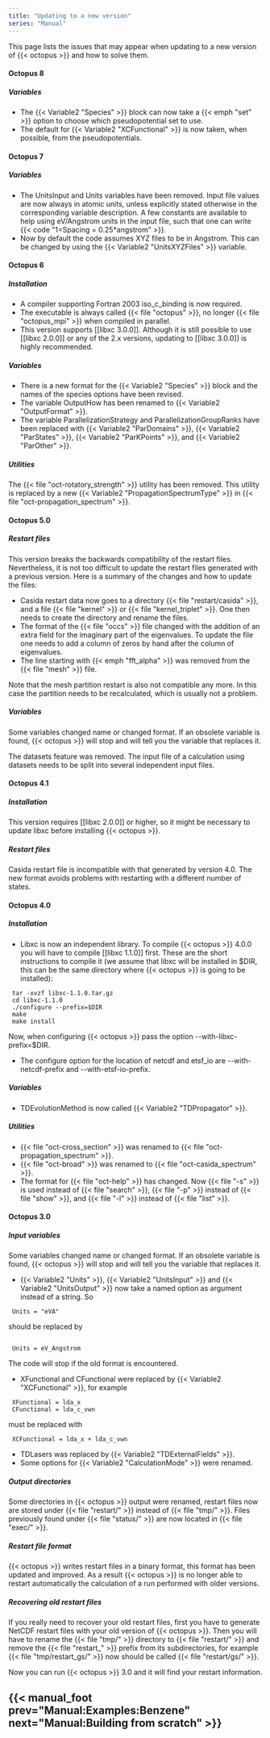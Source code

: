 ```yaml
---
title: "Updating to a new version"
series: "Manual"
---
```



This page lists the issues that may appear when updating to a new version of {{< octopus >}} and how to solve them.

####  Octopus 8  

#####  Variables  

* The {{< Variable2 "Species" >}} block can now take a {{< emph "set" >}} option to choose which pseudopotential set to use.
* The default for {{< Variable2 "XCFunctional" >}} is now taken, when possible, from the pseudopotentials.

####  Octopus 7  

#####  Variables  

* The UnitsInput and Units variables have been removed. Input file values are now always in atomic units, unless explicitly stated otherwise in the corresponding variable description. A few constants are available to help using eV/Angstrom units in the input file, such that one can write {{< code "1=Spacing = 0.25*angstrom" >}}.
* Now by default the code assumes XYZ files to be in Angstrom. This can be changed by using the {{< Variable2 "UnitsXYZFiles" >}} variable.

####  Octopus 6  

#####  Installation  

* A compiler supporting Fortran 2003 iso_c_binding is now required.
* The executable is always called {{< file "octopus" >}}, no longer {{< file "octopus_mpi" >}} when compiled in parallel.
* This version supports [[libxc 3.0.0]]. Although it is still possible to use [[libxc 2.0.0]] or any of the 2.x versions, updating to [[libxc 3.0.0]] is highly recommended.

#####  Variables  

* There is a new format for the {{< Variable2 "Species" >}} block and the names of the species options have been revised.
* The variable OutputHow has been renamed to {{< Variable2 "OutputFormat" >}}.
* The variable ParallelizationStrategy and ParallelizationGroupRanks have been replaced with {{< Variable2 "ParDomains" >}}, {{< Variable2 "ParStates" >}}, {{< Variable2 "ParKPoints" >}}, and {{< Variable2 "ParOther" >}}.

#####  Utilities  

The {{< file "oct-rotatory_strength" >}} utility has been removed. This utility is replaced by a new {{< Variable2 "PropagationSpectrumType" >}} in {{< file "oct-propagation_spectrum" >}}. 

####  Octopus 5.0  

#####  Restart files  

This version breaks the backwards compatibility of the restart files. Nevertheless, it is not too difficult to update the restart files generated with a previous version. Here is a summary of the changes and how to update the files:

* Casida restart data now goes to a directory {{< file "restart/casida" >}}, and a file {{< file "kernel" >}} or {{< file "kernel_triplet" >}}. One then needs to create the directory and rename the files.
* The format of the {{< file "occs" >}} file changed with the addition of an extra field for the imaginary part of the eigenvalues. To update the file one needs to add a column of zeros by hand after the column of eigenvalues.
* The line starting with {{< emph "fft_alpha" >}} was removed from the {{< file "mesh" >}} file.

Note that the mesh partition restart is also not compatible any more. In this case the partition needs to be recalculated, which is usually not a problem.

#####  Variables  

Some variables changed name or changed format. If an obsolete variable is found, {{< octopus >}} will stop and will tell you the variable that replaces it.

The datasets feature was removed. The input file of a calculation using datasets needs to be split into several independent input files.

####  Octopus 4.1  

#####  Installation  

This version requires [[libxc 2.0.0]] or higher, so it might be necessary to update libxc before installing {{< octopus >}}. 

#####  Restart files  
Casida restart file is incompatible with that generated by version 4.0. The new format avoids problems with restarting with a different number of states.

####  Octopus 4.0  

#####  Installation  

* Libxc is now an independent library. To compile {{< octopus >}} 4.0.0 you will have to compile [[libxc 1.1.0]] first. These are the short instructions to compile it (we assume that libxc will be installed in $DIR, this can be the same directory where {{< octopus >}} is going to be installed):
```text
 tar -xvzf libxc-1.1.0.tar.gz
 cd libxc-1.1.0 
 ./configure --prefix=$DIR
 make
 make install
```
Now, when configuring {{< octopus >}} pass the option --with-libxc-prefix=$DIR.

* The configure option for the location of netcdf and etsf_io are --with-netcdf-prefix and --with-etsf-io-prefix.

#####  Variables  

* TDEvolutionMethod is now called {{< Variable2 "TDPropagator" >}}.

#####  Utilities  

* {{< file "oct-cross_section" >}} was renamed to {{< file "oct-propagation_spectrum" >}}.
* {{< file "oct-broad" >}} was renamed to {{< file "oct-casida_spectrum" >}}.
* The format for {{< file "oct-help" >}} has changed. Now {{< file "-s" >}} is used instead of {{< file "search" >}}, {{< file "-p" >}} instead of {{< file "show" >}}, and  {{< file "-l" >}} instead of {{< file "list" >}}.

####  Octopus 3.0  

#####  Input variables  

Some variables changed name or changed format. If an obsolete variable is found, {{< octopus >}} will stop and will tell you the variable that replaces it.

* {{< Variable2 "Units" >}}, {{< Variable2 "UnitsInput" >}} and {{< Variable2 "UnitsOutput" >}} now take a named option as argument instead of a string. So

```text
 Units = "eVA"
```

should be replaced by
```text
 
 Units = eV_Angstrom
```

The code will stop if the old format is encountered.

* XFunctional and CFunctional were replaced by {{< Variable2 "XCFunctional" >}}, for example

```text
 XFunctional = lda_x
 CFunctional = lda_c_vwn
```

must be replaced with

```text
 XCFunctional = lda_x + lda_c_vwn
```

* TDLasers was replaced by {{< Variable2 "TDExternalFields" >}}.
* Some options for {{< Variable2 "CalculationMode" >}} were renamed.

#####  Output directories  

Some directories in {{< octopus >}} output were renamed, restart files now are stored under {{< file "restart/" >}} instead of {{< file "tmp/" >}}. Files previously found under {{< file "status/" >}} are now located in {{< file "exec/" >}}.

#####  Restart file format  

{{< octopus >}} writes restart files in a binary format, this format has been updated and improved. As a result {{< octopus >}} is no longer able to restart automatically the calculation of a run performed with older versions. 

#####  Recovering old restart files  

If you really need to recover your old restart files, first you have to generate NetCDF restart files with your old version of {{< octopus >}}. Then you will have to rename the {{< file "tmp/" >}} directory to {{< file "restart/" >}} and remove the {{< file "restart_" >}} prefix from its subdirectories, for example {{< file "tmp/restart_gs/" >}} now should be called {{< file "restart/gs/" >}}.

Now you can run {{< octopus >}} 3.0 and it will find your restart information.


{{< manual_foot prev="Manual:Examples:Benzene" next="Manual:Building from scratch" >}}
---------------------------------------------

